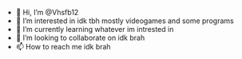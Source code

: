 - 👋 Hi, I’m @Vhsfb12
- 👀 I’m interested in idk tbh mostly videogames and some programs 
- 🌱 I’m currently learning whatever im intrested in
- 💞️ I’m looking to collaborate on idk brah
- 📫 How to reach me idk brah


<!---
Vhsfb12/Vhsfb12 is a ✨ special ✨ repository because its `README.md` (this file) appears on your GitHub profile.
You can click the Preview link to take a look at your changes.
--->
